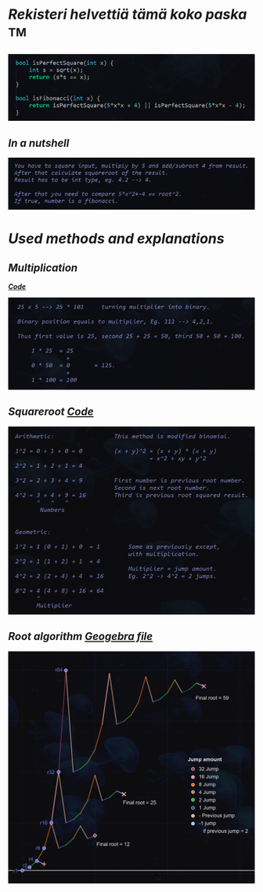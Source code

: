 # _Rekisteri helvettiä tämä koko paska_ <sup>TM<sup>
_![alt_text](https://raw.githubusercontent.com/Jan-Aarela/Fibonacci-y86/refs/heads/main/pics/Fibonacci%20code%20in%20C.png)_

## _In a nutshell_
![alt_text](https://raw.githubusercontent.com/Jan-Aarela/Fibonacci-y86/refs/heads/main/pics/Explantion.png)

# _Used methods and explanations_

## _Multiplication_
***[Code](https://raw.githubusercontent.com/Jan-Aarela/Fibonacci-y86/refs/heads/main/Extras/Multiplication)***

![alt_text](https://raw.githubusercontent.com/Jan-Aarela/Fibonacci-y86/refs/heads/main/pics/Multiplication.png)

## _Squareroot_ ***[Code](https://raw.githubusercontent.com/Jan-Aarela/Fibonacci-y86/refs/heads/main/Extras/Root)‎***
![alt_text](https://raw.githubusercontent.com/Jan-Aarela/Fibonacci-y86/refs/heads/main/pics/Root.png)

## _Root algorithm_ _[Geogebra file](https://github.com/Jan-Aarela/Fibonacci-y86/blob/main/pics/Root.ggb)_
![alt_text](https://raw.githubusercontent.com/Jan-Aarela/Fibonacci-y86/refs/heads/main/pics/Graph.png)
